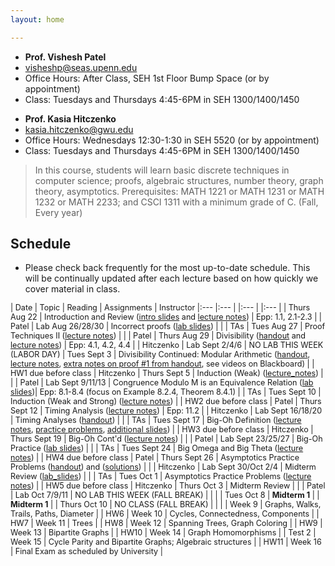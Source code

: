 ```yaml
---
layout: home

---
```

<div class="wrapper" markdown="0"><div class="footer-col-wrapper">
<div class="footer-col two-col-1">
    <ul class="contact-list">
        <li><b>Prof. Vishesh Patel</b></li>
        <li><a href="mailto:visheshp@seas.upenn.edu">visheshp@seas.upenn.edu</a></li>
        <li>Office Hours: After Class, SEH 1st Floor Bump Space (or by appointment)</li>
        <li>Class: Tuesdays and Thursdays 4:45-6PM in SEH 1300/1400/1450</li>
    </ul>
</div>
<div class="footer-col two-col-2">
    <ul class="contact-list">
        <li><b>Prof. Kasia Hitczenko</b></li>
        <li><a href="mailto:kasia.hitczenko@gwu.edu">kasia.hitczenko@gwu.edu</a></li>
        <li>Office Hours: Wednesdays 12:30-1:30 in SEH 5520 (or by appointment)</li>
        <li>Class: Tuesdays and Thursdays 4:45-6PM in SEH 1300/1400/1450</li>
    </ul>
    </div>
</div></div>


> In this course, students will learn basic discrete techniques in computer science; proofs, algebraic structures, number theory, graph theory, asymptotics. Prerequisites: MATH 1221 or MATH 1231 or MATH 1232 or MATH 2233; and CSCI 1311 with a minimum grade of C. (Fall, Every year)


## Schedule  ##

- Please check back frequently for the most up-to-date schedule. This will be continually updated after each lecture based on how quickly we cover material in class.

<div style="font-size:90%">

| Date | Topic | Reading | Assignments | Instructor
|:---  |:--- | |:--- | |:--- |
| Thurs Aug 22 | Introduction and Review ([intro slides](lecture_notes/Lecture1_8_22_Presentation.pptx.pdf) and [lecture notes](lecture_notes/20240822_lecturenotes.pdf)) | Epp: 1.1, 2.1-2.3 |  | Patel
| Lab Aug 26/28/30 | Incorrect proofs ([lab slides](lecture_notes/Lab1.pdf)) | | | TAs
| Tues Aug 27 | Proof Techniques II ([lecture notes](lecture_notes/20240827_lecturenotes.pdf)) | | | Patel
| Thurs Aug 29 | Divisibility ([handout](lecture_notes/DivisibilityResults.pdf) and [lecture notes](lecture_notes/20240829_lecturenotes_kh.pdf)) | Epp: 4.1, 4.2, 4.4 | | Hitczenko
| Lab Sept 2/4/6 | NO LAB THIS WEEK (LABOR DAY)
| Tues Sept 3 | Divisibility Continued: Modular Arithmetic ([handout](lecture_notes/ModulomDefinitionAndRemainders.pdf), [lecture notes](lecture_notes/20240903_lecturenotes.pdf), [extra notes on proof #1 from handout](lecture_notes/20240903_lecturenotes_video.pdf), see videos on Blackboard) |  | HW1 due before class | Hitczenko
| Thurs Sept 5 | Induction (Weak) ([lecture_notes](lecture_notes/InductionLectureNotes.pdf)) |  | | Patel
| Lab Sept 9/11/13 | Congruence Modulo M is an Equivalence Relation ([lab slides](lecture_notes/Lab2.pdf))| Epp: 8.1-8.4 (focus on Example 8.2.4, Theorem 8.4.1) | | TAs
| Tues Sept 10 | Induction (Weak and Strong) ([lecture notes](lecture_notes/lecture6.pdf)) | | HW2 due before class | Patel
| Thurs Sept 12 | Timing Analysis ([lecture notes](lecture_notes/20240912_lecturenotes.pdf)) | Epp: 11.2 | | Hitczenko
| Lab Sept 16/18/20 | Timing Analyses ([handout](lecture_notes/Lab3.pdf)) | | | TAs
| Tues Sept 17 | Big-Oh Definition ([lecture notes](lecture_notes/20240917_lecturenotes.pdf), [practice problems](lecture_notes/Asymptotics-General.pdf), [additional slides](lecture_notes/Asymptotics-I.pdf)) | | HW3 due before class | Hitczenko
| Thurs Sept 19 | Big-Oh Cont'd ([lecture notes](lecture_notes/Lecture9.pdf)) | | | Patel
| Lab Sept 23/25/27 | Big-Oh Practice ([lab slides](lecture_notes/Lab4.pdf)) | | | TAs
| Tues Sept 24 | Big Omega and Big Theta ([lecture notes](lecture_notes/T.pdf)) | | HW4 due before class | Patel
| Thurs Sept 26 | Asymptotics Practice Problems ([handout](lecture_notes/20240926_asymptotics_practice.pdf)) and ([solutions](lecture_notes/20240926_asymptotics_solutions.pdf)) | | | Hitczenko
| Lab Sept 30/Oct 2/4 | Midterm Review ([lab_slides](lecture_notes/Lab5.pdf)) | | | TAs
| Tues Oct 1 | Asymptotics Practice Problems ([lecture notes](20241001_lecturenotes.pdf)) | | HW5 due before class | Hitczenko
| Thurs Oct 3 | Midterm Review | | | Patel 
| Lab Oct 7/9/11 | NO LAB THIS WEEK (FALL BREAK) | | |
| Tues Oct 8 | **Midterm 1** | | **Midterm 1** |
| Thurs Oct 10 | NO CLASS (FALL BREAK) | | |
| Week 9 | Graphs, Walks, Trails, Paths, Diameter | | HW6
| Week 10 | Cycles, Connectedness, Components | | HW7
| Week 11 | Trees | | HW8 
| Week 12 | Spanning Trees, Graph Coloring | | HW9
| Week 13 | Bipartite Graphs | | HW10
| Week 14 | Graph Homomorphisms | | Test 2
| Week 15 | Cycle Parity and Bipartite Graphs; Algebraic structures | | HW11
| Week 16 | Final Exam as scheduled by University |

</div>
